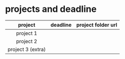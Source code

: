 # projects and deadline


| project | deadline | project folder url|
| :---: | :---: | :---: |
| project 1 |  |  |
| project 2 |  |  |
| project 3 (extra) |  |  |
